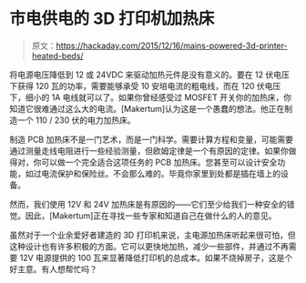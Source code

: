 # 市电供电的 3D 打印机加热床

> 原文：<https://hackaday.com/2015/12/16/mains-powered-3d-printer-heated-beds/>

将电源电压降低到 12 或 24VDC 来驱动加热元件是没有意义的。要在 12 伏电压下获得 120 瓦的功率，需要能够承受 10 安培电流的粗电线，而在 120 伏电压下，细小的 1A 电线就可以了。如果你曾经感受过 MOSFET 开关你的加热床，你知道它很难通过这么大的电流。[Makertum]认为这是一个愚蠢的想法。他正在制造一个 110 / 230 伏的电力加热床。

制造 PCB 加热床不是一门艺术，而是一门科学。需要计算方程和变量，可能需要通过测量走线电阻进行一些经验测量，但欧姆定律是一个有原因的定律。如果你做得对，你可以做一个完全适合这项任务的 PCB 加热床。您甚至可以设计安全功能，如过电流保护和保险丝。不会那么难的。毕竟你家里到处都是插在墙上的设备。

然而，我们使用 12V 和 24V 加热床是有原因的——它们至少给我们一种安全的错觉。因此，[Makertum]正在寻找一些专家和知道自己在做什么的人的意见。

虽然对于一个业余爱好者建造的 3D 打印机来说，主电源加热床听起来很可怕，但这种设计也有许多积极的方面。它可以更快地加热，减少一些部件，并通过不再需要 12V 电源提供的 100 瓦来显著降低打印机的总成本。如果不烧掉房子，这是个好主意。有人想帮忙吗？